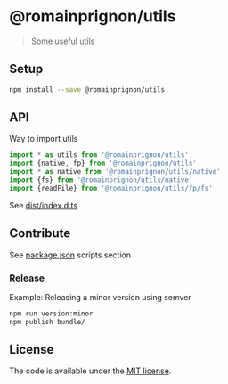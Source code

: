 # @romainprignon/utils

> Some useful utils


## Setup

```sh
npm install --save @romainprignon/utils
```


## API

Way to import utils
```js
import * as utils from '@romainprignon/utils'
import {native, fp} from '@romainprignon/utils'
import * as native from '@romainprignon/utils/native'
import {fs} from '@romainprignon/utils/native'
import {readFile} from '@romainprignon/utils/fp/fs'
```

See [dist/index.d.ts](dist/index.d.ts)


## Contribute

See [package.json](package.json) scripts section

### Release

Example: Releasing a minor version using semver

```sh
npm run version:minor
npm publish bundle/
```


## License

The code is available under the [MIT license](LICENSE.md).

